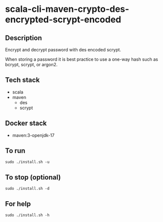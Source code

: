 # scala-cli-maven-crypto-des-encrypted-scrypt-encoded

## Description
Encrypt and decrypt password with des
encoded scrypt.

When storing a password it is best practice
to use a one-way hash such as bcrypt, scrypt,
or argon2.

## Tech stack
- scala
- maven
  - des
  - scrypt

## Docker stack
- maven:3-openjdk-17

## To run
`sudo ./install.sh -u`

## To stop (optional)
`sudo ./install.sh -d`

## For help
`sudo ./install.sh -h`
